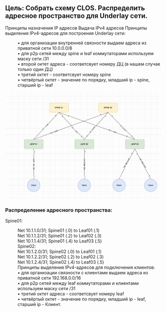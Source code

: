 ## Цель: Собрать схему CLOS. Распределить адресное пространство для Underlay сети.
Принципы назначения IP адресов
Выдача IPv4 адресов
Принципы выделения IPv4-адресов для построения Underlay сети:
<dd> • для организации внутренней связности выдаем адреса из приватной сети 10.0.0.0/8</dd>
<dd>• для p2p сетей между spine и leaf коммутаторами используем маску сети /31</dd>
<dd>• второй октет адреса - соответсвует номеру ДЦ (в нашем случае только один ДЦ)</dd>
<dd>• третий октет - соответсвует номеру spine </dd>
<dd>• четвёртый октет - значение по порядку, младший ip - spine, старший ip - leaf</dd>

![dz1.png](dz1.png)
  
  
### Распределение адресного пространства:
Spine01:


<dd>Net 10.1.1.0/31; Spine01 (.0) to Leaf01 (.1)</dd>
<dd>Net 10.1.1.2/31; Spine01 (.2) to Leaf02 (.3)</dd>
<dd>Net 10.1.1.4/31; Spine01 (.4) to Leaf03 (.5)</dd>

<dd>Spine02:  
  
<dd>Net 10.1.2.0/31; Spine02 (.0) to Leaf01 (.1)</dd>
<dd>Net 10.1.2.2/31; Spine02 (.2) to Leaf02 (.3)</dd>
<dd>Net 10.1.2.4/31; Spine02 (.4) to Leaf03 (.5)</dd>
<dd>Принципы выделения IPv4-адресов для подключения клиентов:</dd>
<dd> • для организации связности с клиентами выдаем адреса из приватной сети 192.168.0.0/16</dd>
<dd> • для p2p сетей между leaf коммутаторами и клиентами используем маску сети /31</dd>
<dd>• третий октет адреса - соответсвует номеру leaf</dd>
<dd>• четвёртый октет - значение по порядку, младший ip - leaf, старший ip - Клиент.</dd>
